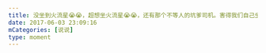 ```yaml
---
title: 没坐到火流星😭😭，超想坐火流星😭😭，还有那个不等人的坑爹司机。害得我们自己坐车回来😭😭。强推飞跃极限，最后就是玩这个没赶上车，不过是真的好玩👌🏻。逃出恐龙岛你还是自己带个好点的雨衣吧🤦🏻‍♂️。还有，少玩点那些转的，人都要晕死🙄
date: 2017-06-03 23:09:16
mCategories: [说说]
type: moment
---
```


<div id="pics-20170603230916"></div>

<script src="/lib/moment/pics.js"></script>
<script>
var data = [
    {"link": "2017-06-03_000000.jpeg", "type": "shuoshuo"},
    {"link": "2017-06-03_000001.jpeg", "type": "shuoshuo"},
    {"link": "2017-06-03_000002.jpeg", "type": "shuoshuo"},
    {"link": "2017-06-03_000003.jpeg", "type": "shuoshuo"},
    {"link": "2017-06-03_000004.jpeg", "type": "shuoshuo"},
    {"link": "2017-06-03_000005.jpeg", "type": "shuoshuo"},
    {"link": "2017-06-03_000006.jpeg", "type": "shuoshuo"},
    {"link": "2017-06-03_000007.jpeg", "type": "shuoshuo"},
    {"link": "2017-06-03_000008.jpeg", "type": "shuoshuo"}
];
picsRender(data, "pics-20170603230916");
</script>
